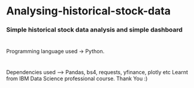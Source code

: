 # Analysing-historical-stock-data
### Simple historical stock data analysis and simple dashboard 

#
Programming language used -> Python.
#
Dependencies used --> Pandas, bs4, requests, yfinance, plotly etc 
Learnt from IBM Data Science professional course.
Thank You :) 
